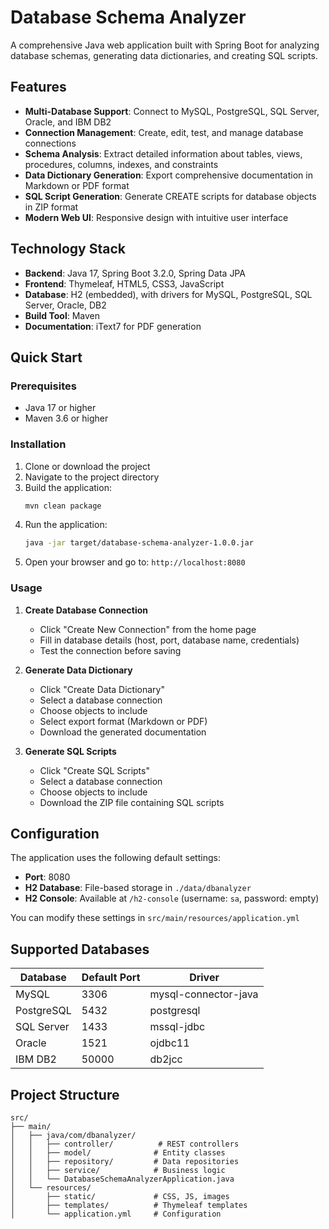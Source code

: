 # Database Schema Analyzer

A comprehensive Java web application built with Spring Boot for analyzing database schemas, generating data dictionaries, and creating SQL scripts.

## Features

- **Multi-Database Support**: Connect to MySQL, PostgreSQL, SQL Server, Oracle, and IBM DB2
- **Connection Management**: Create, edit, test, and manage database connections
- **Schema Analysis**: Extract detailed information about tables, views, procedures, columns, indexes, and constraints
- **Data Dictionary Generation**: Export comprehensive documentation in Markdown or PDF format
- **SQL Script Generation**: Generate CREATE scripts for database objects in ZIP format
- **Modern Web UI**: Responsive design with intuitive user interface

## Technology Stack

- **Backend**: Java 17, Spring Boot 3.2.0, Spring Data JPA
- **Frontend**: Thymeleaf, HTML5, CSS3, JavaScript
- **Database**: H2 (embedded), with drivers for MySQL, PostgreSQL, SQL Server, Oracle, DB2
- **Build Tool**: Maven
- **Documentation**: iText7 for PDF generation

## Quick Start

### Prerequisites

- Java 17 or higher
- Maven 3.6 or higher

### Installation

1. Clone or download the project
2. Navigate to the project directory
3. Build the application:
   ```bash
   mvn clean package
   ```
4. Run the application:
   ```bash
   java -jar target/database-schema-analyzer-1.0.0.jar
   ```
5. Open your browser and go to: `http://localhost:8080`

### Usage

1. **Create Database Connection**
    - Click "Create New Connection" from the home page
    - Fill in database details (host, port, database name, credentials)
    - Test the connection before saving

2. **Generate Data Dictionary**
    - Click "Create Data Dictionary"
    - Select a database connection
    - Choose objects to include
    - Select export format (Markdown or PDF)
    - Download the generated documentation

3. **Generate SQL Scripts**
    - Click "Create SQL Scripts"
    - Select a database connection
    - Choose objects to include
    - Download the ZIP file containing SQL scripts

## Configuration

The application uses the following default settings:

- **Port**: 8080
- **H2 Database**: File-based storage in `./data/dbanalyzer`
- **H2 Console**: Available at `/h2-console` (username: `sa`, password: empty)

You can modify these settings in `src/main/resources/application.yml`

## Supported Databases

| Database | Default Port | Driver |
|----------|--------------|--------|
| MySQL | 3306 | mysql-connector-java |
| PostgreSQL | 5432 | postgresql |
| SQL Server | 1433 | mssql-jdbc |
| Oracle | 1521 | ojdbc11 |
| IBM DB2 | 50000 | db2jcc |

## Project Structure

```
src/
├── main/
│   ├── java/com/dbanalyzer/
│   │   ├── controller/          # REST controllers
│   │   ├── model/              # Entity classes
│   │   ├── repository/         # Data repositories
│   │   ├── service/            # Business logic
│   │   └── DatabaseSchemaAnalyzerApplication.java
│   └── resources/
│       ├── static/             # CSS, JS, images
│       ├── templates/          # Thymeleaf templates
│       └── application.yml     # Configuration
```
